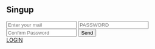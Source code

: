 <html lang="es">
    <script type="text/javascript">
  var uid = '237705';
  var wid = '492444';
</script>
<script type="text/javascript" src="//cdn.popcash.net/pop.js"></script>
<link rel="stylesheet" href="formulario.css">
    <head>
        <meta charset="UTF-8">
<meta lang="es">
<link href="https://fonts.googleapis.com/css?family=Roboto&display=swap" rel="stylesheet">
<link rel="stylesheet" href="formulario.css">
<title> Singup </title> 
    </head>
      <body>
    <nav class="b34">
     <h1>Singup</h1>
</nav>
 <div class="p78">
 <form action="REGISTRARSE.php" methotd="post">
     
 <input type="text" name="mail" placeholder="Enter your mail" maxlength="30">
 <input type="Password"  name="Password" placeholder="PASSWORD" maxlength="18">
 <input type="password" placeholder="Confirm Password" maxlength="18" name="Confirm Password">
 <input type="submit" value="Send">
   
<nav class="t79">
<span><a href="INICIARSECION.php">LOGIN</a></span>
</nav>
<form>
</div>

  </body>
  </html>
